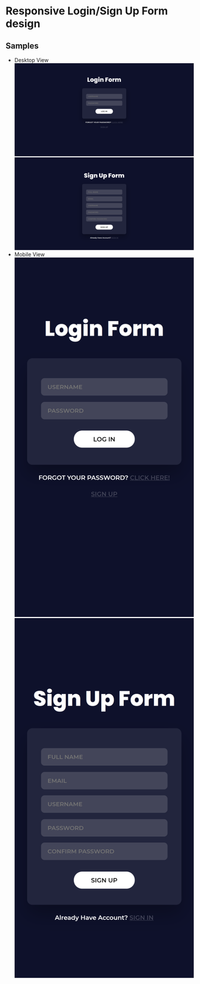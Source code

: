 # Responsive Login/Sign Up Form design

## Samples
- Desktop View
    ![Desktop img](/Images/L_desk.png "Login Desktop View")
    ![Desktop img](/Images/S_desk.png "Sign Up Desktop View")
- Mobile View
    ![Mobile img](/Images/L_mob.png "Login Mobile View")
    ![Mobile img](/Images/S_mob.png "Sign Up Mobile View")
